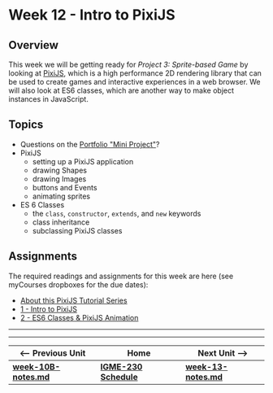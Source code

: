 # Week 12 - Intro to PixiJS

## Overview
This week we will be getting ready for *Project 3: Sprite-based Game* by looking at [PixiJS](http://www.pixijs.com), which is a high performance 2D rendering library that can be used to create games and interactive experiences in a web browser. 
We will also look at ES6 classes, which are another way to make object instances in JavaScript.

## Topics
- Questions on the [Portfolio "Mini Project"](../projects/portfolio.md)?
- PixiJS
    - setting up a PixiJS application
    - drawing Shapes
    - drawing Images
    - buttons and Events
    - animating sprites
- ES 6 Classes
    - the `class`, `constructor`, `extends`, and `new` keywords
    - class inheritance
    - subclassing PixiJS classes


## Assignments
The required readings and assignments for this week are here (see myCourses dropboxes for the due dates):

- [About this PixiJS Tutorial Series](../notes/pixi-js-0.md)
- [1 - Intro to PixiJS](../notes/pixi-js-1.md)
- [2 - ES6 Classes & PixiJS Animation](../notes/pixi-js-2.md)

<hr><hr>

| <-- Previous Unit | Home | Next Unit -->
| --- | --- | --- 
| [**week-10B-notes.md**](week-10B-notes.md)     |  [**IGME-230 Schedule**](../schedule.md) | [**week-13-notes.md**](week-notes-game-2.md)
